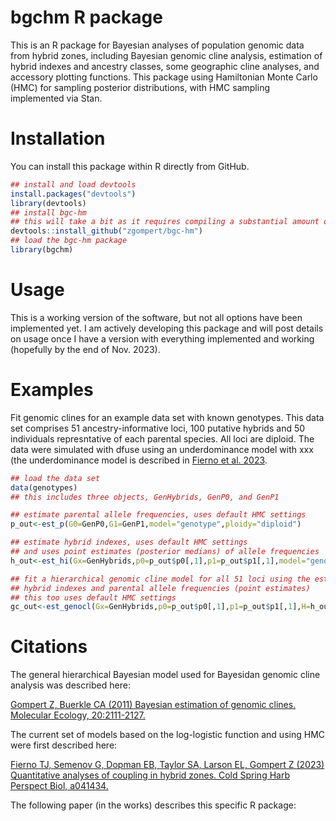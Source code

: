 # bgchm R package

This is an R package for Bayesian analyses of population genomic data from hybrid zones, including Bayesian genomic cline analysis, estimation of hybrid indexes and ancestry classes, some geographic cline analyses, and accessory plotting functions. This package using Hamiltonian Monte Carlo (HMC) for sampling posterior distributions, with HMC sampling implemented via Stan.

# Installation

You can install this package within R directly from GitHub.

```R
## install and load devtools
install.packages("devtools")
library(devtools)
## install bgc-hm
## this will take a bit as it requires compiling a substantial amount of C++ code
devtools::install_github("zgompert/bgc-hm")
## load the bgc-hm package
library(bgchm)
```

# Usage

This is a working version of the software, but not all options have been implemented yet. I am actively developing this package and will post details on usage once I have a version with everything implemented and working (hopefully by the end of Nov. 2023).

# Examples

Fit genomic clines for an example data set with known genotypes. This data set comprises 51 ancestry-informative loci, 100 putative hybrids and 50 individuals represntative of each parental species. All loci are diploid. The data were simulated with dfuse using an underdominance model with xxx (the underdominance model is described in [Fierno et al. 2023](https://cshperspectives.cshlp.org/content/early/2023/09/21/cshperspect.a041434).
```R
## load the data set
data(genotypes)
## this includes three objects, GenHybrids, GenP0, and GenP1

## estimate parental allele frequencies, uses default HMC settings
p_out<-est_p(G0=GenP0,G1=GenP1,model="genotype",ploidy="diploid")

## estimate hybrid indexes, uses default HMC settings
## and uses point estimates (posterior medians) of allele frequencies
h_out<-est_hi(Gx=GenHybrids,p0=p_out$p0[,1],p1=p_out$p1[,1],model="genotype",ploidy="diploid")

## fit a hierarchical genomic cline model for all 51 loci using the estimated
## hybrid indexes and parental allele frequencies (point estimates)
## this too uses default HMC settings
gc_out<-est_genocl(Gx=GenHybrids,p0=p_out$p0[,1],p1=p_out$p1[,1],H=h_out$hi[,1],model="genotype",ploidy="diploid",hier=TRUE)

```

# Citations

The general hierarchical Bayesian model used for Bayesidan genomic cline analysis was described here:

[Gompert Z, Buerkle CA (2011) Bayesian estimation of genomic clines. Molecular Ecology, 20:2111-2127.](https://onlinelibrary.wiley.com/doi/full/10.1111/j.1365-294X.2011.05074.x)

The current set of models based on the log-logistic function and using HMC were first described here:

[Fierno TJ, Semenov G, Dopman EB, Taylor SA, Larson EL, Gompert Z (2023) Quantitative analyses of coupling in hybrid zones. Cold Spring Harb Perspect Biol, a041434.](https://cshperspectives.cshlp.org/content/early/2023/09/21/cshperspect.a041434)

The following paper (in the works) describes this specific R package:




